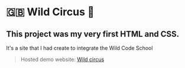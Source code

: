 # 🇬🇧 Wild Circus 🎪

## This project was my very first HTML and CSS.

It's a site that I had create to integrate the Wild Code School

> Hosted demo website: [Wild circus](https://vassili7115.github.io/Wild_circus_2018/)

